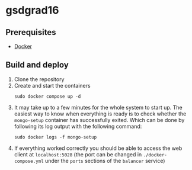 # gsdgrad16
## Prerequisites
- [Docker](https://docs.docker.com/engine/install/)
## Build and deploy
1.  Clone the repository
2.  Create and start the containers
    ```shell
    sudo docker compose up -d
    ```
3.  It may take up to a few minutes for the whole system to start up. The easiest way to know when everything is ready
    is to check whether the `mongo-setup` container has successfully exited. Which can be done by following its log
    output with the following command:
    ```shell
    sudo docker logs -f mongo-setup
    ```
4.  If everything worked correctly you should be able to access the web client at `localhost:5028` (the port can be
    changed in `./docker-compose.yml` under the `ports` sections of the `balancer` service)